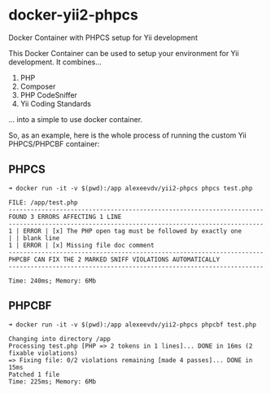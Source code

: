 # docker-yii2-phpcs

Docker Container with PHPCS setup for Yii development

This Docker Container can be used to setup your environment for Yii development. It combines...

1. PHP
2. Composer
3. PHP CodeSniffer
4. Yii Coding Standards

... into a simple to use docker container.

So, as an example, here is the whole process of running the custom Yii PHPCS/PHPCBF container:

## PHPCS

```
➜ docker run -it -v $(pwd):/app alexeevdv/yii2-phpcs phpcs test.php

FILE: /app/test.php
----------------------------------------------------------------------
FOUND 3 ERRORS AFFECTING 1 LINE
----------------------------------------------------------------------
1 | ERROR | [x] The PHP open tag must be followed by exactly one
| | blank line
1 | ERROR | [x] Missing file doc comment
----------------------------------------------------------------------
PHPCBF CAN FIX THE 2 MARKED SNIFF VIOLATIONS AUTOMATICALLY
----------------------------------------------------------------------

Time: 240ms; Memory: 6Mb
```
## PHPCBF

```
➜ docker run -it -v $(pwd):/app alexeevdv/yii2-phpcs phpcbf test.php

Changing into directory /app
Processing test.php [PHP => 2 tokens in 1 lines]... DONE in 16ms (2 fixable violations)
=> Fixing file: 0/2 violations remaining [made 4 passes]... DONE in 15ms
Patched 1 file
Time: 225ms; Memory: 6Mb
```
